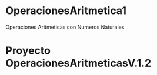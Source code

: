 
# OperacionesAritmetica1
Operaciones Aritmeticas con Numeros Naturales

# Proyecto OperacionesAritmeticasV.1.2
